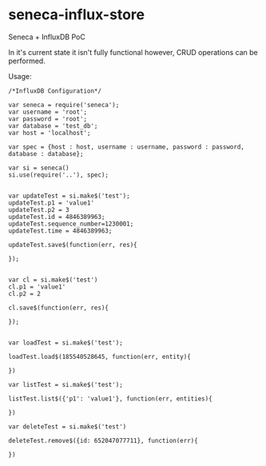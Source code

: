 seneca-influx-store
===================

Seneca + InfluxDB PoC

In it's current state it isn't fully functional however, CRUD operations can be performed.


Usage:

````
/*InfluxDB Configuration*/

var seneca = require('seneca');
var username = 'root';
var password = 'root';
var database = 'test_db';
var host = 'localhost';

var spec = {host : host, username : username, password : password, database : database};

var si = seneca()
si.use(require('..'), spec);


var updateTest = si.make$('test');
updateTest.p1 = 'value1'
updateTest.p2 = 3
updateTest.id = 4846389963;
updateTest.sequence_number=1230001;
updateTest.time = 4846389963;

updateTest.save$(function(err, res){
	
});


var cl = si.make$('test')
cl.p1 = 'value1'
cl.p2 = 2

cl.save$(function(err, res){
	
});


var loadTest = si.make$('test');

loadTest.load$(185540528645, function(err, entity){
	
})

var listTest = si.make$('test');

listTest.list$({'p1': 'value1'}, function(err, entities){
	
})

var deleteTest = si.make$('test')

deleteTest.remove$({id: 652047077711}, function(err){
	
})
````